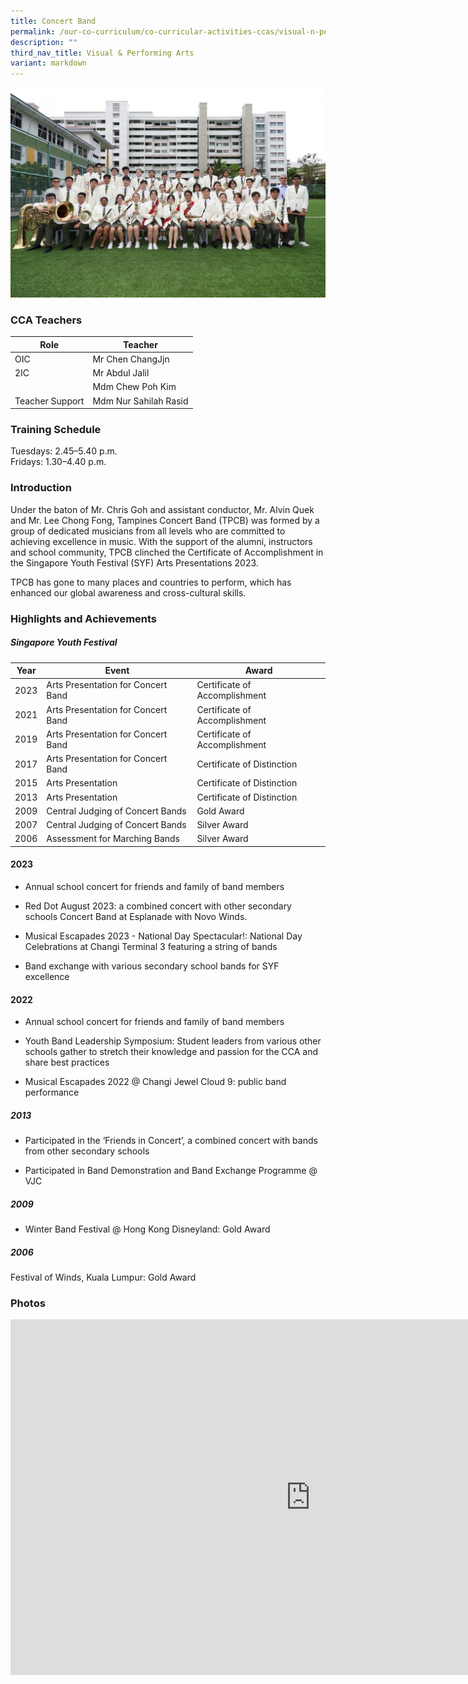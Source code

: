 ```yaml
---
title: Concert Band
permalink: /our-co-curriculum/co-curricular-activities-ccas/visual-n-performing-arts/concert-band/
description: ""
third_nav_title: Visual & Performing Arts
variant: markdown
---
```

![Concert Band 2023](/images/concertband.jpeg)

### CCA Teachers

| Role | Teacher | 
| --------- | --------- | 
| OIC     | Mr Chen ChangJjn     | 
| 2IC     | Mr Abdul Jalil     | 
|      | Mdm Chew Poh Kim     |
| Teacher Support     | Mdm Nur Sahilah Rasid     | 


### Training Schedule

Tuesdays: 2.45–5.40 p.m. <br>
Fridays: 1.30–4.40 p.m. 


### Introduction
 
Under the baton of Mr. Chris Goh and assistant conductor, Mr. Alvin Quek and Mr. Lee Chong Fong, Tampines Concert Band (TPCB) was formed by a group of dedicated musicians from all levels who are committed to achieving excellence in music. With the support of the alumni, instructors and school community, TPCB clinched the Certificate of Accomplishment in the Singapore Youth Festival (SYF) Arts Presentations 2023.

TPCB has gone to many places and countries to perform, which has enhanced our global awareness and cross-cultural skills.



### Highlights and Achievements

##### Singapore Youth Festival 

| Year | Event | Award |
| --------- | --------- | --------- |
| 2023    | Arts Presentation for Concert Band      | Certificate of Accomplishment     |
| 2021    | Arts Presentation for Concert Band      | Certificate of Accomplishment     |
| 2019    | Arts Presentation for Concert Band      | Certificate of Accomplishment     |
| 2017    | Arts Presentation for Concert Band      | Certificate of Distinction     |
| 2015    | Arts Presentation      | Certificate of Distinction     |
| 2013    | Arts Presentation      | Certificate of Distinction     |
| 2009    | Central Judging of Concert Bands      | Gold Award     |
| 2007    | Central Judging of Concert Bands      | Silver Award
| 2006    | Assessment for Marching Bands      | Silver Award

#### 2023 

- Annual school concert for friends and family of band members 

- Red Dot August 2023: a combined concert with other secondary schools Concert Band at Esplanade with Novo Winds. 

- Musical Escapades 2023 - National Day Spectacular!: National Day Celebrations at Changi Terminal 3 featuring  a string of bands 
- Band exchange with various secondary school bands for SYF excellence

#### 2022

- Annual school concert for friends and family of band members

- Youth Band Leadership Symposium: Student leaders from various other schools gather to stretch their knowledge and passion for the CCA and share best practices

- Musical Escapades 2022 @ Changi Jewel Cloud 9: public band performance 

##### 2013

- Participated in the ‘Friends in Concert’, a combined concert with bands from other secondary schools

- Participated in Band Demonstration and Band Exchange Programme @ VJC

##### 2009 

- Winter Band Festival @ Hong Kong Disneyland: Gold Award

##### 2006
Festival of Winds, Kuala Lumpur: Gold Award


### Photos

<iframe allowfullscreen="true" height="569" width="960" frameborder="0" src="https://docs.google.com/presentation/d/e/2PACX-1vTz7SxQ_KMRkvNQeBsJ1PbFkEajEkugaaZnwAi3fqX_KQCmtTmzGgpUMxnTuoyG9rMYfjtznDLEToxe/embed?start=true&amp;loop=true&amp;delayms=3000"></iframe>